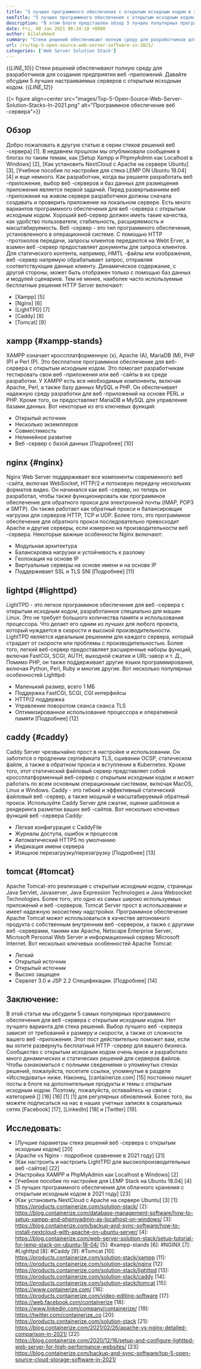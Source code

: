 ```yaml
---
title: "5 лучших программного обеспечения с открытым исходным кодом в 2021 году" 
seoTitle: "5 лучших программного обеспечения с открытым исходным кодом в 2021 году" 
description: "В этом блоге представлен обзор 5 лучших популярных программного обеспечения веб -сервера. Все программное обеспечение, перечисленное здесь, самостоятельно, бесплатно и предлагает богатые функции." 
date: Fri, 08 Jan 2021 08:24:10 +0000
author: bilalahmed
summary: "Стеки решений обеспечивают полную среду для разработчиков для создания предприятия веб -приложений. Давайте обсудим 5 лучших настраиваемых серверов с открытым исходным кодом." 
url: /ru/top-5-open-source-web-server-software-in-2021/
categories: ['Web Server Solution Stack']
---
```

{{_LINE_10_}}
  Стеки решений обеспечивают полную среду для разработчиков для создания предприятия веб -приложений. Давайте обсудим 5 лучших настраиваемых серверов с открытым исходным кодом.
{{_LINE_12_}}

{{< figure align=center src="images/Top-5-Open-Source-Web-Server-Solution-Stacks-In-2021.png" alt="Программное обеспечение веб -сервера">}}


## Обзор
Добро пожаловать в другую статью в серии стеков решений веб -сервера] [1]. В недавнем прошлом мы опубликовали сообщения в блогах по таким темам, как [Setup Xampp и PhpmyAdmin как Localhost в Windows] [2], [Как установить NextCloud с Apache на сервере Ubuntu] [3], [Учебное пособие по настройке для стека LEMP ON Ubuntu 18.04] [4] и еще немного. Как разработчик, когда вы решаете разработать веб -приложение, выбор веб -серверов и баз данных для размещения приложения является первой задачей. Перед развертыванием веб -приложения на живом сервере разработчики должны сначала создавать и проверить приложение на локальном сервере. Есть много вариантов программного обеспечения для веб -сервера с открытым исходным кодом. Хороший веб-сервер должен иметь такие качества, как удобство пользователя, стабильность, расширяемость и масштабируемость.
Веб -сервер - это тип программного обеспечения, установленного в операционной системе. С помощью HTTP -протоколов передачи, запросы клиентов передаются на Webt Erver, а взамен веб -сервер предоставляет документы для запроса клиентов. Для статического контента, например, HMTL -файлы или изображения, веб -сервер напрямую обрабатывает запрос, отправляя соответствующие данные клиенту. Динамическое содержание, с другой стороны, может быть отображен только с помощью баз данных и модулей сценариев. Тем не менее, наиболее часто используемые бесплатные решения HTTP Server включают:
  * [Xampp] [5]
  * [Nginx] [6]
  * [LightTPD] [7]
  * [Caddy] [8]
  * [Tomcat] [9]

## xampp {#xampp-stands}
XAMPP означает кроссплатформенную (x), Apache (A), MariaDB (M), PHP (P) и Perl (P). Это бесплатное программное обеспечение для веб-сервера с открытым исходным кодом. Это помогает разработчикам тестировать свои веб -приложения или веб -сайты в их среде разработки. У XAMPP есть все необходимые компоненты, включая Apache, Perl, а также базу данных MySQL и PHP. Он обеспечивает надежную среду разработки для веб -приложений на основе PERL и PHP. Кроме того, он предоставляет MariaDB и MySQL для управления базами данных. Вот некоторые из его ключевых функций:
  * Открытый источник
  * Несколько экземпляров
  * Совместимость
  * Нелинейное развитие
  * Веб -сервер с базой данных
[Подробнее] [10]

## nginx {#nginx}
Nginx Web Server поддерживает все компоненты современного веб -сайта, включая WebSocket, HTTP/2 и потоковую передачу нескольких форматов видео. Он начинался как веб -сервер, но теперь он разработал, чтобы также функционировать как программное обеспечение для обратного прокси для электронной почты (IMAP, POP3 и SMTP). Он также работает как обратный прокси и балансировщик нагрузки для серверов HTTP, TCP и UDP. Более того, это программное обеспечение для обратного прокси последовательно превосходит Apache и другие серверы, если измерено на производительности веб -сервера. Некоторые важные особенности Nginx включают:
  * Модульная архитектура
  * Балансировка нагрузки и устойчивость к разлому
  * Геолокация на основе IP
  * Виртуальные серверы на основе имени и на основе IP
  * Поддерживает SSL и TLS SNI
[Подробнее] [11]

## lightpd {#lighttpd}
LightTPD - это легкое программное обеспечение для веб -сервера с открытым исходным кодом, разработанное специально для машин Linux. Это не требует большого количества памяти и использования процессора. Что делает его одним из лучших для любого проекта, который нуждается в скорости и высокой производительности. LightTPD является идеальным решением для каждого сервера, который страдает от скорости или проблемы с производительностью. Более того, легкий веб-сервер предоставляет расширенные наборы функций, включая FastCGI, SCGI, AUTH, выходной сжатие и URL-завор и т. Д., Помимо PHP, он также поддерживает другие языки программирования, включая Python, Perl, Ruby и многие другие. Вот несколько популярных особенностей Lighttpd:
  * Маленький размер, всего 1 МБ
  * Поддержка FastCGI, SCGI, CGI интерфейсы
  * HTTP/2 поддержка
  * Управление поворотом сеанса сеанса TLS
  * Оптимизированное использование процессора и оперативной памяти
[Подробнее] [12]

## caddy {#caddy}
Caddy Server чрезвычайно прост в настройке и использовании. Он заботится о продлении сертификата TLS, сшивании OCSP, статическом файле, а также в обратном прокси и вступлении в Kubernetes. Кроме того, этот статический файловый сервер представляет собой кроссплатформенный веб-сервер с открытым исходным кодом и может работать по всем основным операционным системам, включая MacOS, Linux и Windows. Caddy - это гибкий и эффективный статический файловый веб -сервер, а также мощный и масштабируемый обратный прокси. Используйте Caddy Server для сжатия, оценки шаблонов и рендеринга разметки ваших веб -сайтов. Вот несколько ключевых функций веб -сервера Caddy:
  * Легкая конфигурация с CaddyFile
  * Журналы доступа, ошибок и процессов
  * Автоматический HTTPS по умолчанию
  * Индикация имени сервера
  * Изящное перезагрузку/перезагрузку
[Подробнее] [13]

## tomcat {#tomcat}
Apache Tomcat-это реализация с открытым исходным кодом, страницы Java Servlet, Javaserver, Java Expression Technologies и Java Websocket Technologies. Более того, это одно из самых широко используемых приложений и веб -серверов. Tomcat Server прост в использовании и имеет надежную экосистему надстройки. Программное обеспечение Apache Tomcat может использоваться в качестве автономного продукта с собственным внутренним веб -сервером, а также с другими веб -серверами, такими как Apache, Netscape Enterprise Server, Microsoft Personal Web Server и информационный сервер Microsoft Internet. Вот несколько ключевых особенностей Apache Tomcat:
  * Легкий
  * Открытый источник
  * Открытый источник
  * Высоко защищен
  * Сервлет 3.0 и JSP 2.2 Спецификации.
[Подробнее] [14]

## Заключение:
В этой статье мы обсудили 5 самых популярных программного обеспечения для веб -сервера с открытым исходным кодом. Нет лучшего варианта для стека решений. Выбор лучшего веб -сервера зависит от требований к размеру и скорости, а также от сложности вашего веб -приложения. Этот пост действительно поможет вам, если вы хотите развернуть бесплатный HTTP -сервер для вашего бизнеса. Сообщество с открытым исходным кодом очень яркое и разработало много динамических и статических решений для серверов файлов. Чтобы ознакомиться с полными сведениями о упомянутых стеках решений, пожалуйста, посетите ссылки, упомянутые в разделе «Исследовать» ниже.
Наконец, [cantainerize.com] [15] постоянно пишет посты в блоге на дополнительные продукты и темы с открытым исходным кодом. Поэтому, пожалуйста, оставайтесь на связи с категорией [] [16] [16] [1] [1] для регулярных обновлений. Более того, вы можете подписаться на нас в наших учетных записях в социальных сетях [Facebook] [17], [LinkedIn] [18] и [Twitter] [19].

## Исследовать:
  * [Лучшие параметры стека решений веб -сервера с открытым исходным кодом] [20]
  * [Apache vs Nginx - подробное сравнение в 2021 году] [21]
  * [Как настроить и настроить LightTPD для высокопроизводительных веб -сайтов] [22]
  * [Настройка XAMPP и PhpMyAdmin как Localhost в Windows] [2]
  * [Учебное пособие по настройке для LEMP Stack на Ubuntu 18.04] [4]
  * [5 лучших программного обеспечения для облачного хранения с открытым исходным кодом в 2021 году] [23]
  * [Как установить NextCloud с Apache на сервере Ubuntu] [3]
[1]: https://products.containerize.com/solution-stack/
[2]: https://blog.containerize.com/database-management-software/how-to-setup-xampp-and-phpmyadmin-as-localhost-on-windows/
[3]: https://blog.containerize.com/backup-and-sync-software/how-to-install-nextcloud-with-apache-on-ubuntu-server/
[4]: https://blog.containerize.com/web-server-solution-stack/setup-tutorial-for-lemp-stack-on-ubuntu-18-04/
[5]: #xampp-stands
[6]: #NGINX
[7]: #Lighttpd
[8]: #Caddy
[9]: #Tomcat
[10]: https://products.containerize.com/solution-stack/xampp
[11]: https://products.containerize.com/solution-stack/nginx
[12]: https://products.containerize.com/solution-stack/lighttpd
[13]: https://products.containerize.com/solution-stack/caddy
[14]: https://products.containerize.com/solution-stack/tomcat
[15]: https://www.containerize.com/
[16]: https://products.containerize.com/video-editing-software
[17]: https://web.facebook.com/containerize
[18]: https://www.linkedin.com/company/containerize/
[19]: https://twitter.com/containerize_co
[20]: https://products.containerize.com/solution-stack
[21]: https://blog.containerize.com/2021/02/26/apache-vs-nginx-detailed-comparison-in-2021/
[22]: https://blog.containerize.com/2020/12/16/setup-and-configure-lighttpd-web-server-for-high-performance-websites/
[23]: https://blog.containerize.com/backup-and-sync-software/top-5-open-source-cloud-storage-software-in-2021/

